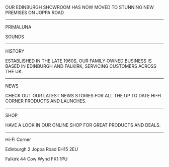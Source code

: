 OUR EDINBURGH SHOWROOM HAS NOW MOVED TO STUNNING NEW PREMISES ON JOPPA ROAD

---

PRIMALUNA

SOUNDS

---

HISTORY

ESTABLISHED IN THE LATE 1960S, OUR FAMILY OWNED BUSINESS IS BASED IN EDINBURGH AND FALKIRK, SERVICING CUSTOMERS ACROSS THE UK.

---

NEWS

CHECK OUT OUR LATEST NEWS STORIES FOR ALL THE UP TO DATE HI-FI CORNER PRODUCTS AND LAUNCHES.

---

SHOP

HAVE A LOOK IN OUR ONLINE SHOP FOR GREAT PRODUCTS AND DEALS.

---

Hi-Fi Corner

Edinburgh 2 Joppa Road EH15 2EU

Falkirk 44 Cow Wynd FK1 1PU
